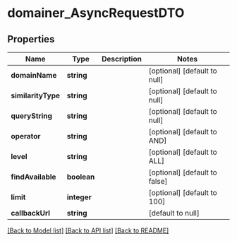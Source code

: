 # domainer_AsyncRequestDTO

## Properties
Name | Type | Description | Notes
------------ | ------------- | ------------- | -------------
**domainName** | **string** |  | [optional] [default to null]
**similarityType** | **string** |  | [optional] [default to null]
**queryString** | **string** |  | [optional] [default to null]
**operator** | **string** |  | [optional] [default to AND]
**level** | **string** |  | [optional] [default to ALL]
**findAvailable** | **boolean** |  | [optional] [default to false]
**limit** | **integer** |  | [optional] [default to 100]
**callbackUrl** | **string** |  | [default to null]

[[Back to Model list]](../README.md#documentation-for-models) [[Back to API list]](../README.md#documentation-for-api-endpoints) [[Back to README]](../README.md)


